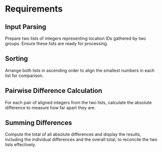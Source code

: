 # Requirements

## Input Parsing

Prepare two lists of integers representing location IDs gathered by two groups. Ensure these lists are ready for processing.

## Sorting

Arrange both lists in ascending order to align the smallest numbers in each list for comparison.

## Pairwise Difference Calculation

For each pair of aligned integers from the two lists, calculate the absolute difference to measure how far apart they are.

## Summing Differences

Compute the total of all absolute differences and display the results, including the individual differences and the overall total, to reconcile the two lists effectively.
